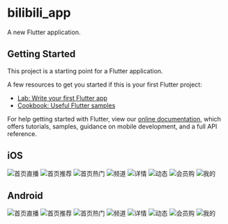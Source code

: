 # bilibili_app

A new Flutter application.

## Getting Started

This project is a starting point for a Flutter application.

A few resources to get you started if this is your first Flutter project:

- [Lab: Write your first Flutter app](https://flutter.io/docs/get-started/codelab)
- [Cookbook: Useful Flutter samples](https://flutter.io/docs/cookbook)

For help getting started with Flutter, view our 
[online documentation](https://flutter.io/docs), which offers tutorials, 
samples, guidance on mobile development, and a full API reference.

## iOS
![首页直播](https://github.com/HuPingKang/flutter_demo/blob/master/images/home_zhibo.png "home_zhibo")
![首页推荐](https://github.com/HuPingKang/flutter_demo/blob/master/images/home_tuijian.png "home_tuijian")
![首页热门](https://github.com/HuPingKang/flutter_demo/blob/master/images/home_hot.png  "home_hot")
![频道](https://github.com/HuPingKang/flutter_demo/blob/master/images/channel_page.png "channel_page")
![详情](https://github.com/HuPingKang/flutter_demo/blob/master/images/detail.png "detail")
![动态](https://github.com/HuPingKang/flutter_demo/blob/master/images/dynamics_page.png "dynamics_page")
![会员购](https://github.com/HuPingKang/flutter_demo/blob/master/images/vip_shopping.png "vip_shopping")
![我的](https://github.com/HuPingKang/flutter_demo/blob/master/images/my.png "my")

## Android
![首页直播](https://github.com/HuPingKang/flutter_demo/blob/master/images/home_zhibo_android.png "home_zhibo_android")
![首页推荐](https://github.com/HuPingKang/flutter_demo/blob/master/images/home_tuijian_android.png "home_tuijian_android")
![首页热门](https://github.com/HuPingKang/flutter_demo/blob/master/images/home_hot_android.png  "home_hot_android")
![频道](https://github.com/HuPingKang/flutter_demo/blob/master/images/channel_page_android.png "channel_page_android")
![详情](https://github.com/HuPingKang/flutter_demo/blob/master/images/detail_android.png "detail_android")
![动态](https://github.com/HuPingKang/flutter_demo/blob/master/images/dynamics_page_android.png "dynamics_page_android")
![会员购](https://github.com/HuPingKang/flutter_demo/blob/master/images/vip_shopping_android.png "vip_shopping_android")
![我的](https://github.com/HuPingKang/flutter_demo/blob/master/images/my_android.png "my")
